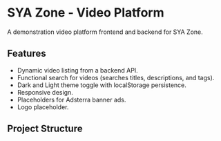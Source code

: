 # SYA Zone - Video Platform

A demonstration video platform frontend and backend for SYA Zone.

## Features

*   Dynamic video listing from a backend API.
*   Functional search for videos (searches titles, descriptions, and tags).
*   Dark and Light theme toggle with localStorage persistence.
*   Responsive design.
*   Placeholders for Adsterra banner ads.
*   Logo placeholder.

## Project Structure
